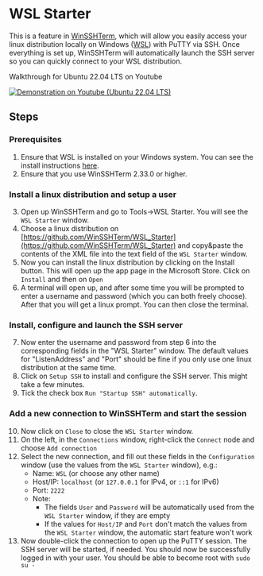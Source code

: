 # WSL Starter
This is a feature in [WinSSHTerm](https://winsshterm.blogspot.com), which will allow you easily access your linux distribution locally on Windows ([WSL](https://en.wikipedia.org/wiki/Windows_Subsystem_for_Linux)) with PuTTY via SSH. Once everything is set up, WinSSHTerm will automatically launch the SSH server so you can quickly connect to your WSL distribution.

Walkthrough for Ubuntu 22.04 LTS on Youtube

[![Demonstration on Youtube (Ubuntu 22.04 LTS)](https://img.youtube.com/vi/gjvxvKIjmro/0.jpg)](https://www.youtube.com/watch?v=gjvxvKIjmro)

## Steps
### Prerequisites
1. Ensure that WSL is installed on your Windows system. You can see the install instructions [here](https://docs.microsoft.com/en-us/windows/wsl/install).
2. Ensure that you use WinSSHTerm 2.33.0 or higher.
### Install a linux distribution and setup a user
3. Open up WinSSHTerm and go to Tools->WSL Starter. You will see the `WSL Starter` window.
4. Choose a linux distribution on [https://github.com/WinSSHTerm/WSL_Starter](https://github.com/WinSSHTerm/WSL_Starter) and copy&paste the contents of the XML file into the text field of the `WSL Starter` window.
5. Now you can install the linux distribution by clicking on the Install button. This will open up the app page in the Microsoft Store. Click on `Install` and then on `Open`
6. A terminal will open up, and after some time you will be prompted to enter a username and password (which you can both freely choose). After that you will get a linux prompt. You can then close the terminal.
### Install, configure and launch the SSH server
7. Now enter the username and password from step 6 into the corresponding fields in the "WSL Starter" window. The default values for "ListenAddress" and "Port" should be fine if you only use one linux distribution at the same time.
8. Click on `Setup SSH` to install and configure the SSH server. This might take a few minutes.
9. Tick the check box `Run "Startup SSH" automatically`.
### Add a new connection to WinSSHTerm and start the session
10. Now click on `Close` to close the `WSL Starter` window.
11. On the left, in the `Connections` window, right-click the `Connect` node and choose `Add connection`
12. Select the new connection, and fill out these fields in the `Configuration` window (use the values from the `WSL Starter` window), e.g.:
    - Name: `WSL` (or choose any other name)
    - Host/IP: `localhost` (or `127.0.0.1` for IPv4, or `::1` for IPv6)
    - Port: `2222`
    - Note:
      - The fields `User` and `Password` will be automatically used from the `WSL Starter` window, if they are empty
      - If the values for `Host/IP` and `Port` don't match the values from the `WSL Starter` window, the automatic start feature won't work
13. Now double-click the connection to open up the PuTTY session. The SSH server will be started, if needed. You should now be successfully logged in with your user. You should be able to become root with `sudo su -`

